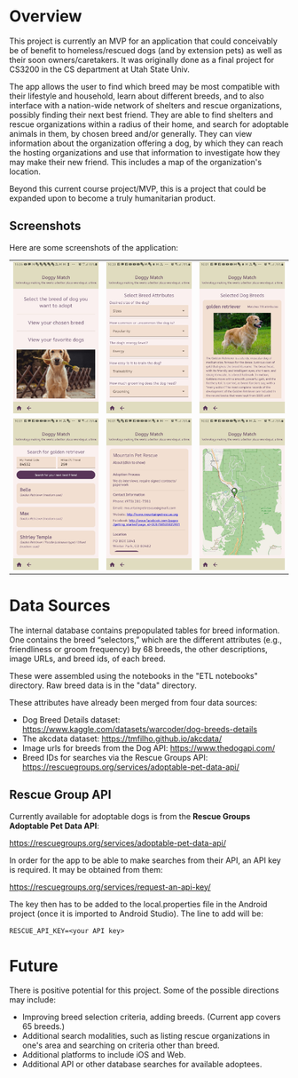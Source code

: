 # Overview

This project is currently an MVP for an application that could conceivably be of benefit to 
homeless/rescued dogs (and by extension pets) as well as their soon owners/caretakers. It was originally done as a final project for CS3200 in the CS department at Utah State Univ. 

The app 
allows the user to find which breed may be most compatible with their lifestyle and household, 
learn about different breeds, and to also interface with a nation-wide network of shelters and 
rescue organizations, possibly finding their next best friend. They are able to find shelters and 
rescue organizations within a radius of their home, and search for adoptable animals in them, by 
chosen breed and/or generally. They can view information about the organization offering a dog, by which they can reach the 
hosting organizations and use that information to investigate how they may make their new friend. This includes a map of the organization's location.

Beyond this current course project/MVP, this is a project that could be expanded upon to become a 
truly humanitarian product.

## Screenshots

Here are some screenshots of the application:

<table>
  <tr>
    <td><img src="screenshots/Screenshot1.jpg" alt="Screenshot 1" width="200"/></td>
    <td><img src="screenshots/Screenshot2.jpg" alt="Screenshot 2" width="200"/></td>
    <td><img src="screenshots/Screenshot3.jpg" alt="Screenshot 3" width="200"/></td>
  </tr>
  <tr>
    <td><img src="screenshots/Screenshot4.jpg" alt="Screenshot 4" width="200"/></td>
    <td><img src="screenshots/Screenshot5.jpg" alt="Screenshot 5" width="200"/></td>
    <td><img src="screenshots/Screenshot6.jpg" alt="Screenshot 6" width="200"/></td>
  </tr>
</table>

# Data Sources

The internal database contains prepopulated tables for breed information. One contains the breed 
“selectors,” which are the different attributes (e.g., friendliness or groom frequency) by 68 breeds, 
the other descriptions, image URLs, and breed ids, of each breed. 

These were assembled using the notebooks in the "ETL notebooks" directory. Raw breed data is in the "data" directory.

These attributes have already 
been merged from four data sources:

- Dog Breed Details dataset: https://www.kaggle.com/datasets/warcoder/dog-breeds-details 
- The akcdata dataset: https://tmfilho.github.io/akcdata/ 
- Image urls for breeds from the Dog API: https://www.thedogapi.com/ 
- Breed IDs for searches via the Rescue Groups API: 
https://rescuegroups.org/services/adoptable-pet-data-api/

## Rescue Group API

Currently available for adoptable dogs is from the **Rescue Groups Adoptable Pet Data API**:

https://rescuegroups.org/services/adoptable-pet-data-api/

In order for the app to be able to make searches from their API, an API key is required. It may be obtained from them:

https://rescuegroups.org/services/request-an-api-key/

The key then has to be added to the local.properties file in the Android project (once it is imported to Android Studio). The line to add will be:

```
RESCUE_API_KEY=<your API key>
```

# Future

There is positive potential for this project. Some of the possible directions may include:

- Improving breed selection criteria, adding breeds. (Current app covers 65 breeds.)
- Additional search modalities, such as listing rescue organizations in one's area and searching on criteria other than breed. 
- Additional platforms to include iOS and Web.
- Additional API or other database searches for available adoptees.
